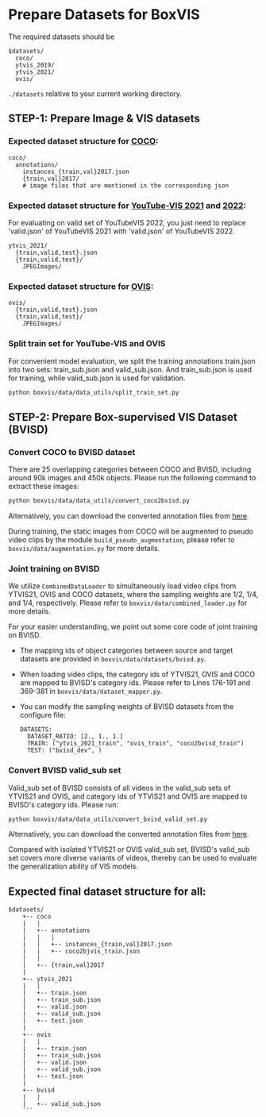 # Prepare Datasets for BoxVIS

The required datasets should be
```
$datasets/
  coco/
  ytvis_2019/
  ytvis_2021/
  ovis/
```
`./datasets` relative to your current working directory.

## STEP-1: Prepare Image & VIS datasets
### Expected dataset structure for [COCO](https://cocodataset.org/#download):

```
coco/
  annotations/
    instances_{train,val}2017.json
    {train,val}2017/
    # image files that are mentioned in the corresponding json
```

### Expected dataset structure for [YouTube-VIS 2021](https://competitions.codalab.org/competitions/28988) and [2022](https://codalab.lisn.upsaclay.fr/competitions/3410):
For evaluating on valid set of YouTubeVIS 2022, you just need to replace 'valid.json' of YouTubeVIS 2021 with 'valid.json' of YouTubeVIS 2022.

```
ytvis_2021/
  {train,valid,test}.json
  {train,valid,test}/
    JPEGImages/
```

### Expected dataset structure for [OVIS](https://competitions.codalab.org/competitions/32377):

```
ovis/
  {train,valid,test}.json
  {train,valid,test}/
    JPEGImages/
```

### Split train set for YouTube-VIS and OVIS
For convenient model evaluation, we split the training annotations train.json into two sets: 
train_sub.json and valid_sub.json. And train_sub.json is used for training, while valid_sub.json is used for validation.
```bash
python boxvis/data/data_utils/split_train_set.py
```

## STEP-2: Prepare Box-supervised VIS Dataset (BVISD) 
### Convert COCO to BVISD dataset
There are 25 overlapping categories between COCO and BVISD, including around 90k images and 450k objects. 
Please run the following command to extract these images:
```bash
python boxvis/data/data_utils/convert_coco2bvisd.py
```

Alternatively, you can download the converted annotation files from [here](https://drive.google.com/drive/folders/1nQWlCc7PXptRWqgFrovPCrKTF7jmozMn?usp=sharing).

During training, the static images from COCO will be augmented to pseudo video clips by the module
`build_pseudo_augmentation`, please refer to `boxvis/data/augmentation.py` for more details.

### Joint training on BVISD
We utilize `CombinedDataLoader` to simultaneously load video clips from YTVIS21, OVIS and COCO datasets,
where the sampling weights are 1/2, 1/4, and 1/4, respectively. Please refer to `boxvis/data/combined_loader.py` for more details.

For your easier understanding, we point out some core code of joint training on BVISD.
* The mapping ids of object categories between source and target datasets are provided in `boxvis/data/datasets/bvisd.py`.
* When loading video clips, the category ids of YTVIS21, OVIS and COCO are mapped to BVISD's category ids.
  Please refer to Lines 176-191 and 369-381 in `boxvis/data/dataset_mapper.py`.

* You can modify the sampling weights of BVISD datasets from the configure file:
    ```
    DATASETS:
      DATASET_RATIO: [2., 1., 1.]
      TRAIN: ("ytvis_2021_train", "ovis_train", "coco2bvisd_train")
      TEST: ("bvisd_dev", )
    ```

### Convert BVISD valid_sub set
Valid_sub set of BVISD consists of all videos in the valid_sub sets of YTVIS21 and OVIS, and 
category ids of YTVIS21 and OVIS are mapped to BVISD's category ids. Please run:
```bash
python boxvis/data/data_utils/convert_bvisd_valid_set.py
```
Alternatively, you can download the converted annotation files from [here](https://drive.google.com/drive/folders/1nQWlCc7PXptRWqgFrovPCrKTF7jmozMn?usp=sharing).

Compared with isolated YTVIS21 or OVIS valid_sub set, BVISD's valid_sub set covers more diverse variants of videos,
thereby can be used to evaluate the generalization ability of VIS models.




## Expected final dataset structure for all:
```
$datasets/
    +-- coco
    |   |
    |   +-- annotations
    |   |   |
    |   |   +-- instances_{train,val}2017.json
    |   |   +-- coco2bjvis_train.json
    |   |
    |   +-- {train,val}2017
    |
    +-- ytvis_2021
    |   | 
    |   +-- train.json
    |   +-- train_sub.json
    |   +-- valid.json
    |   +-- valid_sub.json
    |   +-- test.json
    |
    +-- ovis
    |   | 
    |   +-- train.json
    |   +-- train_sub.json
    |   +-- valid.json
    |   +-- valid_sub.json
    |   +-- test.json
    |
    +-- bvisd
    |   | 
    |   +-- valid_sub.json
    ```
